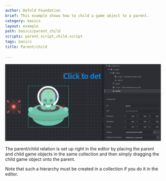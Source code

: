 ```yaml
---
author: Defold Foundation
brief: This example shows how to child a game object to a parent.
category: basics
layout: example
path: basics/parent_child
scripts: parent.script,child.script
tags: basics
title: Parent/child

---
```


![parent child](parent_child.png)

The parent/child relation is set up right in the editor by placing the parent and child game objects in the same collection and then simply dragging the child game object onto the parent.

Note that such a hierarchy must be created in a collection if you do it in the editor.